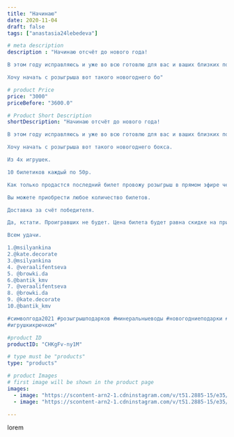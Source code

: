 ```yaml
---
title: "Начинаю"
date: 2020-11-04
draft: false
tags: ["anastasia24lebedeva"]

# meta description
description : "Начинаю отсчёт до нового года!

В этом году исправляюсь и уже во всю готовлю для вас и ваших близких подарки.

Хочу начать с розыгрыша вот такого новогоднего бо"

# product Price
price: "3000"
priceBefore: "3600.0"

# Product Short Description
shortDescription: "Начинаю отсчёт до нового года!

В этом году исправляюсь и уже во всю готовлю для вас и ваших близких подарки.

Хочу начать с розыгрыша вот такого новогоднего бокса.

Из 4х игрушек.

10 билетиков каждый по 50р.

Как только продастся последний билет провожу розыгрыш в прямом эфире через генератор случайных чисел.

Вы можете приобрести любое количество билетов.

Доставка за счёт победителя.

Да, кстати. Проигравших не будет. Цена билета будет равна скидке на приобретение любой игрушки до 15 января 2021 года.

Всем удачи.

1.@msilyankina 
2.@kate.decorate 
3.@msilyankina 
4. @veraalifentseva
5. @browki.da 
6.@bantik_kmv 
7. @veraalifentseva
8. @browki.da 
9. @kate.decorate 
10.@bantik_kmv 

#символгода2021 #розыгрышподарков #минеральныеводы #новогодниеподарки #подареи
#игрушкикрючком"

#product ID
productID: "CHKgFv-ny1M"

# type must be "products"
type: "products"

# product Images
# first image will be shown in the product page
images:
  - image: "https://scontent-arn2-1.cdninstagram.com/v/t51.2885-15/e35/123413449_398463078006611_3881750369361548654_n.jpg?_nc_ht=scontent-arn2-1.cdninstagram.com&_nc_cat=111&_nc_ohc=E0SgM5rIorAAX8BLofh&se=7&tp=1&oh=37e3da9f9748492f70d6502a891e8a1d&oe=605E6B87&ig_cache_key=MjQzNDg5OTY3ODQwNjIwODAxOQ%3D%3D.2"
  - image: "https://scontent-arn2-1.cdninstagram.com/v/t51.2885-15/e35/123776750_817269265763146_1445276629101206495_n.jpg?_nc_ht=scontent-arn2-1.cdninstagram.com&_nc_cat=110&_nc_ohc=Rl259a9THF0AX_hxCz2&se=7&tp=1&oh=1f44d1589fccc2592e44745c836ea426&oe=605F37CD&ig_cache_key=MjQzNDg5OTY3ODM5Nzk2OTcyOA%3D%3D.2"

---
```

lorem
